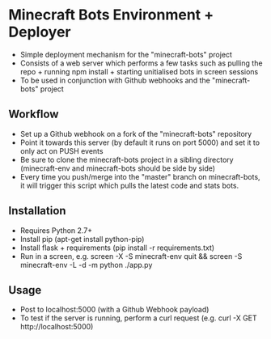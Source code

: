 # Minecraft Bots Environment + Deployer

- Simple deployment mechanism for the "minecraft-bots" project
- Consists of a web server which performs a few tasks such as pulling the repo + running npm install + starting unitialised bots in screen sessions
- To be used in conjunction with Github webhooks and the "minecraft-bots" project

## Workflow

- Set up a Github webhook on a fork of the "minecraft-bots" repository
- Point it towards this server (by default it runs on port 5000) and set it to only act on PUSH events
- Be sure to clone the minecraft-bots project in a sibling directory (minecraft-env and minecraft-bots should be side by side)
- Every time you push/merge into the "master" branch on minecraft-bots, it will trigger this script which pulls the latest code and stats bots.

## Installation

- Requires Python 2.7+
- Install pip (apt-get install python-pip)
- Install flask + requirements (pip install -r requirements.txt)
- Run in a screen, e.g. screen -X -S minecraft-env quit && screen -S minecraft-env -L -d -m python ./app.py

## Usage

- Post to localhost:5000 (with a Github Webhook payload)
- To test if the server is running, perform a curl request (e.g. curl -X GET http://localhost:5000)
